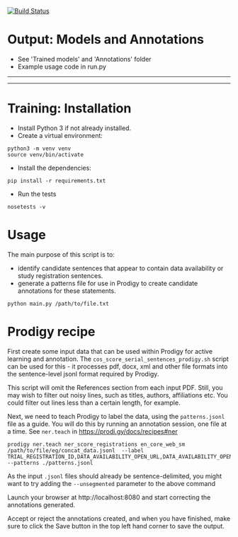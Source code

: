 [![Build Status](https://travis-ci.org/philgooch/score-enrichments.svg)](https://travis-ci.org/philgooch/score-enrichments)

# Output: Models and Annotations
- See 'Trained models' and 'Annotations' folder
- Example usage code in run.py

---
---
# Training: Installation

- Install Python 3 if not already installed.
- Create a virtual environment:

```
python3 -m venv venv
source venv/bin/activate
```

- Install the dependencies:

```
pip install -r requirements.txt
```

- Run the tests

```
nosetests -v
```

# Usage

The main purpose of this script is to:
- identify candidate sentences that appear to contain data availability or study registration sentences.
- generate a patterns file for use in Prodigy to create candidate annotations for these statements.

```
python main.py /path/to/file.txt
```


# Prodigy recipe

First create some input data that can be used within Prodigy for active learning and annotation.
The `cos_score_serial_sentences_prodigy.sh` script can be used for this - it processes pdf, docx, xml 
and other file formats into the sentence-level jsonl format required by Prodigy.

This script will omit the References section from each input PDF. 
Still, you may wish to filter out noisy lines, such as titles, authors, affiliations etc.
You could filter out lines less than a certain length, for example.

Next, we need to teach Prodigy to label the data, using the `patterns.jsonl` file as a guide.
You will do this by running an annotation session, one file at a time.
See `ner.teach` in https://prodi.gy/docs/recipes#ner

```
prodigy ner.teach ner_score_registrations en_core_web_sm /path/to/file/eg/concat_data.jsonl  --label TRIAL_REGISTRATION_ID,DATA_AVAILABILITY_OPEN_URL,DATA_AVAILABILITY_OPEN_SUPPLEMENT,DATA_AVAILABILITY_CLOSED --patterns ./patterns.jsonl
```

As the input `.jsonl` files should already be sentence-delimited, 
you might want to try adding the `--unsegmented` parameter to the above command

Launch your browser at http://localhost:8080 and start correcting the annotations generated.

Accept or reject the annotations created, and when you have finished, 
make sure to click the Save button in the top left hand corner to save the output.